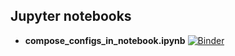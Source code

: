 ## Jupyter notebooks

- **compose_configs_in_notebook.ipynb** [![Binder](https://mybinder.org/badge_logo.svg)](https://mybinder.org/v2/gh/facebookresearch/rehydra/main?filepath=examples%2Fjupyter_notebooks%2Fcompose_configs_in_notebook.ipynb)
